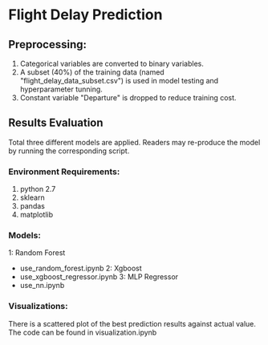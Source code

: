 # Flight Delay Prediction

## Preprocessing:
1. Categorical variables are converted to binary variables.
2. A subset (40%) of the training data (named "flight_delay_data_subset.csv") is used in model testing and hyperparameter tunning.
3. Constant variable "Departure" is dropped to reduce training cost.

## Results Evaluation
Total three different models are applied.
Readers may re-produce the model by running the corresponding script.

### Environment Requirements:
1. python 2.7
2. sklearn
3. pandas
4. matplotlib

### Models:
1: Random Forest
 - use_random_forest.ipynb
2: Xgboost
 - use_xgboost_regressor.ipynb
3: MLP Regressor
 - use_nn.ipynb

### Visualizations:
There is a scattered plot of the best prediction results against actual value.
The code can be found in visualization.ipynb